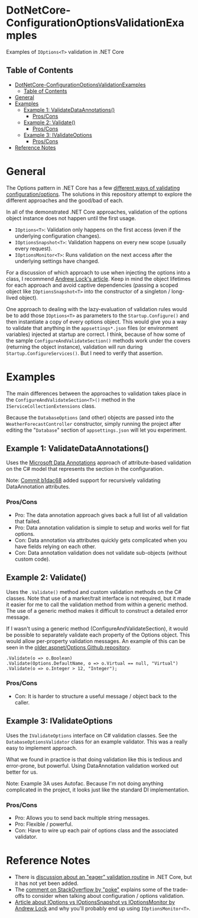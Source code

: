 # DotNetCore-ConfigurationOptionsValidationExamples

Examples of `IOptions<T>` validation in .NET Core

## Table of Contents

- [DotNetCore-ConfigurationOptionsValidationExamples](#dotnetcore-configurationoptionsvalidationexamples)
  - [Table of Contents](#table-of-contents)
- [General](#general)
- [Examples](#examples)
  - [Example 1: ValidateDataAnnotations()](#example-1-validatedataannotations)
    - [Pros/Cons](#proscons)
  - [Example 2: Validate()](#example-2-validate)
    - [Pros/Cons](#proscons-1)
  - [Example 3: IValidateOptions](#example-3-ivalidateoptions)
    - [Pros/Cons](#proscons-2)
- [Reference Notes](#reference-notes)

# General

The Options pattern in .NET Core has a few [different ways of validating configuration/options](https://docs.microsoft.com/en-us/aspnet/core/fundamentals/configuration/options?view=aspnetcore-3.1#options-validation).  The solutions in this repository attempt to explore the different approaches and the good/bad of each.

In all of the demonstrated .NET Core approaches, validation of the options object instance does not happen until the first usage.  

- `IOptions<T>`: Validation only happens on the first access (even if the underlying configuration changes).  
- `IOptionsSnapshot<T>`: Validation happens on every new scope (usually every request).  
- `IOptionsMonitor<T>`: Runs validation on the next access after the underlying settings have changed.

For a discussion of which approach to use when injecting the options into a class, I recommend [Andrew Lock's article](https://andrewlock.net/creating-singleton-named-options-with-ioptionsmonitor/).  Keep in mind the object lifetimes for each approach and avoid captive dependencies (passing a scoped object like `IOptionsSnapshot<T>` into the constructor of a singleton / long-lived object).

One approach to dealing with the lazy-evaluation of validation rules would be to add those `IOptions<T>` as parameters to the `Startup.Configure()` and then instantiate a copy of every options object.  This would give you a way to validate that anything in the `appsettings*.json` files (or environment variables) injected at startup are correct.  I think, because of how some of the sample `ConfigureAndValidateSection()` methods work under the covers (returning the object instance), validation will run during `Startup.ConfigureServices()`.  But I need to verify that assertion.

# Examples

The main differences between the approaches to validation takes place in the `ConfigureAndValidateSection<T>()` method in the `IServiceCollectionExtensions` class.

Because the `DatabaseOptions` (and other) objects are passed into the `WeatherForecastController` constructor, simply running the project after editing the "`Database`" section of `appsettings.json` will let you experiment.  

## Example 1: ValidateDataAnnotations()

Uses the [Microsoft Data Annotations](https://docs.microsoft.com/en-us/dotnet/api/system.componentmodel.dataannotations?view=netcore-3.1) approach of attribute-based validation on the C# model that represents the section in the configuration.

Note: [Commit b1dac68](https://github.com/tgharold/DotNetCore-ConfigurationOptionsValidationExamples/commit/b1dac68d94d63268b4f5e163372ad44afe88f92a) added support for recursively validating DataAnnotation attributes.

### Pros/Cons

- Pro: The data annotation approach gives back a full list of all validation that failed.
- Pro: Data annotation validation is simple to setup and works well for flat options.
- Con: Data annotation via attributes quickly gets complicated when you have fields relying on each other.
- Con: Data annotation validation does not validate sub-objects (without custom code).

## Example 2: Validate()

Uses the `.Validate()` method and custom validation methods on the C# classes.  Note that use of a marker/trait interface is not required, but it made it easier for me to call the validation method from within a generic method.  The use of a generic method makes it difficult to construct a detailed error message.

If I wasn't using a generic method (ConfigureAndValidateSection), it would be possible to separately validate each property of the Options object.  This would allow per-property validation messages.  An example of this can be seen in the [older aspnet/Options Github repository](https://github.com/aspnet/Options/blob/95495473d26eb30bbd079f20a04b15c9464c49d9/test/Microsoft.Extensions.Options.Test/OptionsBuilderTest.cs#L293-L295).

    .Validate(o => o.Boolean)
    .Validate(Options.DefaultName, o => o.Virtual == null, "Virtual")
    .Validate(o => o.Integer > 12, "Integer");

### Pros/Cons

- Con: It is harder to structure a useful message / object back to the caller.

## Example 3: IValidateOptions

Uses the `IValidateOptions` interface on C# validation classes. See the `DatabaseOptionsValidator` class for an example validator.  This was a really easy to implement approach.

What we found in practice is that doing validation like this is tedious and error-prone, but powerful.  Using DataAnnotation validation worked out better for us.

Note: Example 3A uses Autofac.  Because I'm not doing anything complicated in the project, it looks just like the standard DI implementation.

### Pros/Cons

- Pro: Allows you to send back multiple string messages.
- Pro: Flexible / powerful.
- Con: Have to wire up each pair of options class and the associated validator.

# Reference Notes

- There is [discussion about an "eager" validation routine](https://github.com/dotnet/extensions/issues/459) in .NET Core, but it has not yet been added.
- The [comment on StackOverflow by "poke"](https://stackoverflow.com/a/51693303) explains some of the trade-offs to consider when talking about configuration / options validation.
- [Article about IOptions vs IOptionsSnapshot vs IOptionsMonitor by Andrew Lock](https://andrewlock.net/creating-singleton-named-options-with-ioptionsmonitor/) and why you'll probably end up using `IOptionsMonitor<T>`.

